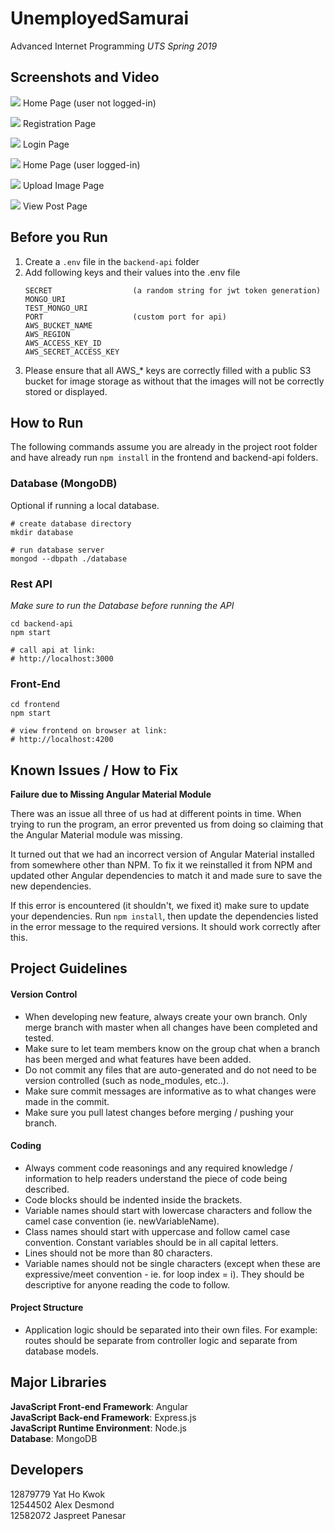# UnemployedSamurai

Advanced Internet Programming
<i>UTS Spring 2019</i>

## Screenshots and Video

![](images/home_not_logged-in.png)
Home Page (user not logged-in)

![](images/register.png)
Registration Page

![](images/login.png)
Login Page

![](images/home_logged-in.png)
Home Page (user logged-in)

![](images/upload_image.png)
Upload Image Page

![](images/view_post.png)
View Post Page

## Before you Run

1. Create a `.env` file in the `backend-api` folder
2. Add following keys and their values into the .env file
   ```
   SECRET                  (a random string for jwt token generation)
   MONGO_URI
   TEST_MONGO_URI
   PORT                    (custom port for api)
   AWS_BUCKET_NAME
   AWS_REGION
   AWS_ACCESS_KEY_ID
   AWS_SECRET_ACCESS_KEY
   ```
3. Please ensure that all AWS\_\* keys are correctly filled with a public S3 bucket for image storage as without that the images will not be correctly stored or displayed.

## How to Run

The following commands assume you are already in the project root folder and have already run `npm install` in the frontend and backend-api folders.

### Database (MongoDB)

Optional if running a local database.

```
# create database directory
mkdir database

# run database server
mongod --dbpath ./database
```

### Rest API

_Make sure to run the Database before running the API_

```
cd backend-api
npm start

# call api at link:
# http://localhost:3000
```

### Front-End

```
cd frontend
npm start

# view frontend on browser at link:
# http://localhost:4200
```

## Known Issues / How to Fix

**Failure due to Missing Angular Material Module**

There was an issue all three of us had at different points in time.
When trying to run the program, an error prevented us from doing so claiming that the Angular Material module was missing.

It turned out that we had an incorrect version of Angular Material installed from somewhere other than NPM.
To fix it we reinstalled it from NPM and updated other Angular dependencies to match it and made sure to save the new dependencies.

If this error is encountered (it shouldn't, we fixed it) make sure to update your dependencies.
Run `npm install`, then update the dependencies listed in the error message to the required versions. It should work correctly after this.

## Project Guidelines

#### Version Control

- When developing new feature, always create your own branch. Only merge branch with master when all changes have been completed and tested.
- Make sure to let team members know on the group chat when a branch has been merged and what features have been added.
- Do not commit any files that are auto-generated and do not need to be version controlled (such as node_modules, etc..).
- Make sure commit messages are informative as to what changes were made in the commit.
- Make sure you pull latest changes before merging / pushing your branch.

#### Coding

- Always comment code reasonings and any required knowledge / information to help readers understand the piece of code being described.
- Code blocks should be indented inside the brackets.
- Variable names should start with lowercase characters and follow the camel case convention (ie. newVariableName).
- Class names should start with uppercase and follow camel case convention. Constant variables should be in all capital letters.
- Lines should not be more than 80 characters.
- Variable names should not be single characters (except when these are expressive/meet convention - ie. for loop index = i). They should be descriptive for anyone reading the code to follow.

#### Project Structure

- Application logic should be separated into their own files. For example: routes should be separate from controller logic and separate from database models.

## Major Libraries

**JavaScript Front-end Framework**: Angular<br>
**JavaScript Back-end Framework**: Express.js<br>
**JavaScript Runtime Environment**: Node.js<br>
**Database**: MongoDB

## Developers

12879779 Yat Ho Kwok<br>
12544502 Alex Desmond<br>
12582072 Jaspreet Panesar<br>
